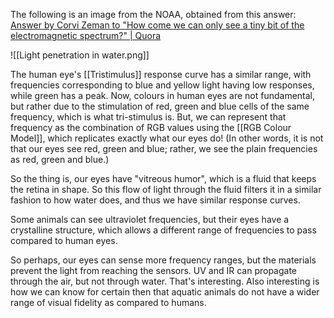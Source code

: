 The following is an image from the NOAA, obtained from this answer: [Answer by Corvi Zeman to "How come we can only see a tiny bit of the electromagnetic spectrum?" | Quora](https://www.quora.com/How-come-we-can-only-see-a-tiny-bit-of-the-electromagnetic-spectrum/answer/Corvi-Zeman)


![[Light penetration in water.png]]

The human eye's [[Tristimulus]] response curve has a similar range, with frequencies corresponding to blue and yellow light having low responses, while green has a peak. Now, colours in human eyes are not fundamental, but rather due to the stimulation of red, green and blue cells of the same frequency, which is what tri-stimulus is. But, we can represent that frequency as the combination of RGB values using the [[RGB Colour Model]], which replicates exactly what our eyes do! (In other words, it is not that our eyes see red, green and blue; rather, we see the plain frequencies as red, green and blue.)

So the thing is, our eyes have "vitreous humor", which is a fluid that keeps the retina in shape. So this flow of light through the fluid filters it in a similar fashion to how water does, and thus we have similar response curves.

Some animals can see ultraviolet frequencies, but their eyes have a crystalline structure, which allows a different range of frequencies to pass compared to human eyes.

So perhaps, our eyes can sense more frequency ranges, but the materials prevent the light from reaching the sensors. UV and IR can propagate through the air, but not through water. That's interesting. Also interesting is how we can know for certain then that aquatic animals do not have a wider range of visual fidelity as compared to humans.